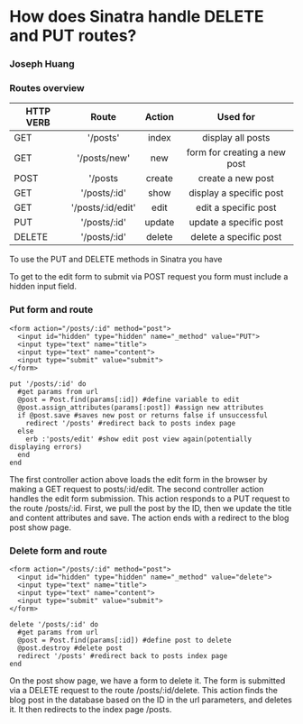 # How does Sinatra handle DELETE and PUT routes?

### Joseph Huang

### Routes overview

| HTTP VERB | Route         | Action  |  Used for |
| ----------|:-------------:| :-----: | :--------:|
| GET       | '/posts' | index | display all posts |
| GET       | '/posts/new' | new | form for creating a new post |
| POST      | '/posts | create | create a new post |
| GET       | '/posts/:id'     |   show | display a specific post |
| GET       | '/posts/:id/edit'|   edit | edit a specific post | 
| PUT       | '/posts/:id' | update | update a specific post |
| DELETE    | '/posts/:id' | delete | delete a specific post |


To use the PUT and DELETE methods in Sinatra you have 

To get to the edit form to submit via POST request you form must include a hidden input field.


### Put form and route
```
<form action="/posts/:id" method="post">
  <input id="hidden" type="hidden" name="_method" value="PUT">
  <input type="text" name="title">
  <input type="text" name="content">
  <input type="submit" value="submit">
</form>

put '/posts/:id' do
  #get params from url
  @post = Post.find(params[:id]) #define variable to edit
  @post.assign_attributes(params[:post]) #assign new attributes
  if @post.save #saves new post or returns false if unsuccessful
    redirect '/posts' #redirect back to posts index page
  else
    erb :'posts/edit' #show edit post view again(potentially displaying errors)
  end
end
```

The first controller action above loads the edit form in the browser by making a GET request to posts/:id/edit.
The second controller action handles the edit form submission. This action responds to a PUT request to the route /posts/:id. First, we pull the post by the ID, then we update the title and content attributes and save. The action ends with a redirect to the blog post show page.

### Delete form and route
```
<form action="/posts/:id" method="post">
  <input id="hidden" type="hidden" name="_method" value="delete">
  <input type="text" name="title">
  <input type="text" name="content">
  <input type="submit" value="submit">
</form>

delete '/posts/:id' do
  #get params from url
  @post = Post.find(params[:id]) #define post to delete
  @post.destroy #delete post
  redirect '/posts' #redirect back to posts index page	
end
```

On the post show page, we have a form to delete it. The form is submitted via a DELETE request to the route /posts/:id/delete. This action finds the blog post in the database based on the ID in the url parameters, and deletes it. It then redirects to the index page /posts.